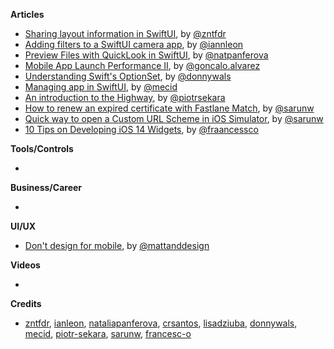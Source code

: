 
**Articles**

* [Sharing layout information in SwiftUI](https://fivestars.blog/swiftui/swiftui-share-layout-information.html), by [@zntfdr](https://twitter.com/zntfdr)
* [Adding filters to a SwiftUI camera app](https://github.com/ianleon/Blog/blob/master/episodes/ep2.md), by [@iannleon](https://twitter.com/iannleon)
* [Preview Files with QuickLook in SwiftUI](https://lostmoa.com/blog/PreviewFilesWithQuickLookInSwiftUI/), by [@natpanferova](https://twitter.com/natpanferova)
* [Mobile App Launch Performance II](https://www.farfetchtechblog.com/en/blog/post/mobile-app-launch-performance-ii/), by [@goncalo.alvarez](https://twitter.com/goncalo.alvarez)
* [Understanding Swift's OptionSet](https://www.donnywals.com/understanding-swifts-optionset/), by [@donnywals](https://twitter.com/donnywals)
* [Managing app in SwiftUI](https://swiftwithmajid.com/2020/08/19/managing-app-in-swiftui/), by [@mecid](https://twitter.com/mecid)
* [An introduction to the Highway](https://www.netguru.com/codestories/the-introduction-to-highway-our-new-build-system), by [@piotrsekara](https://twitter.com/piotrsekara)
* [How to renew an expired certificate with Fastlane Match](https://sarunw.com/posts/how-to-renew-expired-certificate-with-fastlane-match/), by [@sarunw](https://twitter.com/sarunw)
* [Quick way to open a Custom URL Scheme in iOS Simulator](https://sarunw.com/posts/quick-way-to-open-custom-url-scheme-in-ios-simulator/), by [@sarunw](https://twitter.com/sarunw)
* [10 Tips on Developing iOS 14 Widgets](https://medium.com/@francesco_/10-tips-on-developing-ios-14-widgets-f17b865fbdbc?source=friends_link&sk=ee1234f438435cff79c77376ebf079b8), by [@fraancessco](https://twitter.com/fraancessco)

**Tools/Controls**

*

**Business/Career**

*

**UI/UX**

* [Don't design for mobile](https://mattanddesign.com/dont-design-for-mobile/), by [@mattanddesign](https://twitter.com/mattanddesign)

**Videos**

*

**Credits**

* [zntfdr](https://github.com/zntfdr), [ianleon](https://github.com/ianleon), [nataliapanferova](https://github.com/nataliapanferova), [crsantos](https://github.com/crsantos), [lisadziuba](https://github.com/LisaDziuba), [donnywals](https://github.com/donnywals), [mecid](https://github.com/mecid), [piotr-sekara](https://github.com/piotr-sekara), [sarunw](https://github.com/sarunw), [francesc-o](https://github.com/francesc-o)
